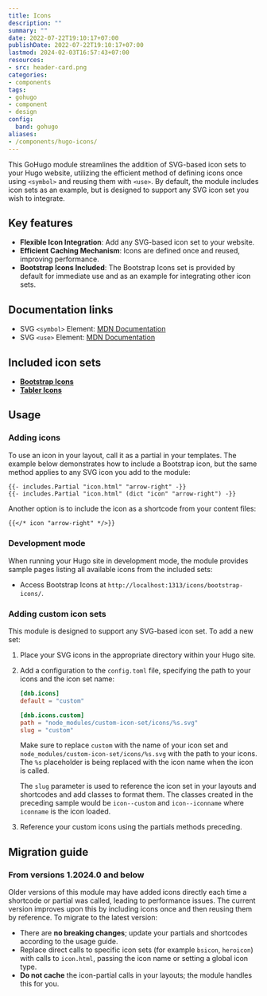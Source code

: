 ```yaml
---
title: Icons
description: ""
summary: ""
date: 2022-07-22T19:10:17+07:00
publishDate: 2022-07-22T19:10:17+07:00
lastmod: 2024-02-03T16:57:43+07:00
resources:
- src: header-card.png
categories:
- components
tags:
- gohugo
- component
- design
config:
  band: gohugo
aliases:
- /components/hugo-icons/
---
```


This GoHugo module streamlines the addition of SVG-based icon sets to your Hugo website, utilizing the efficient method of defining icons once using `<symbol>` and reusing them with `<use>`. By default, the module includes icon sets as an example, but is designed to support any SVG icon set you wish to integrate.

## Key features

* **Flexible Icon Integration**: Add any SVG-based icon set to your website.
* **Efficient Caching Mechanism**: Icons are defined once and reused, improving performance.
* **Bootstrap Icons Included**: The Bootstrap Icons set is provided by default for immediate use and as an example for integrating other icon sets.

## Documentation links

* SVG `<symbol>` Element: [MDN Documentation](https://developer.mozilla.org/en-US/docs/Web/SVG/Element/symbol)
* SVG `<use>` Element: [MDN Documentation](https://developer.mozilla.org/en-US/docs/Web/SVG/Element/use)

## Included icon sets

* [**Bootstrap Icons**](https://icons.getbootstrap.com/)
* [**Tabler Icons**](https://github.com/tabler/tabler-icons)

## Usage

### Adding icons

To use an icon in your layout, call it as a partial in your templates. The example below demonstrates how to include a Bootstrap icon, but the same method applies to any SVG icon you add to the module:

```go-html-template
{{- includes.Partial "icon.html" "arrow-right" -}}
{{- includes.Partial "icon.html" (dict "icon" "arrow-right") -}}
```

Another option is to include the icon as a shortcode from your content files:

```markdown
{{</* icon "arrow-right" */>}}
```

### Development mode

When running your Hugo site in development mode, the module provides sample pages listing all available icons from the included sets:

* Access Bootstrap Icons at `http://localhost:1313/icons/bootstrap-icons/`.

### Adding custom icon sets

This module is designed to support any SVG-based icon set. To add a new set:

1. Place your SVG icons in the appropriate directory within your Hugo site.
2. Add a configuration to the `config.toml` file, specifying the path to your icons and the icon set name:

   ```toml
   [dnb.icons]
   default = "custom"

   [dnb.icons.custom]
   path = "node_modules/custom-icon-set/icons/%s.svg"
   slug = "custom"
   ```

   Make sure to replace `custom` with the name of your icon set and `node_modules/custom-icon-set/icons/%s.svg` with the path to your icons. The `%s` placeholder is being replaced with the icon name when the icon is called.

   The `slug` parameter is used to reference the icon set in your layouts and shortcodes and add classes to format them. The classes created in the preceding sample would be `icon--custom` and `icon--iconname` where `iconname` is the icon loaded.

3. Reference your custom icons using the partials methods preceding.

## Migration guide

### From versions 1.2024.0 and below

Older versions of this module may have added icons directly each time a shortcode or partial was called, leading to performance issues. The current version improves upon this by including icons once and then reusing them by reference. To migrate to the latest version:

* There are **no breaking changes**; update your partials and shortcodes according to the usage guide.
* Replace direct calls to specific icon sets (for example `bsicon`, `heroicon`) with calls to `icon.html`, passing the icon name or setting a global icon type.
* **Do not cache** the icon-partial calls in your layouts; the module handles this for you.
